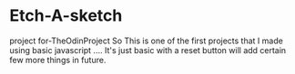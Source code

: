 # Etch-A-sketch
project for-TheOdinProject
So This is one of the first projects that I made using basic javascript ....
It's just basic with a reset button will add certain few more things in future.